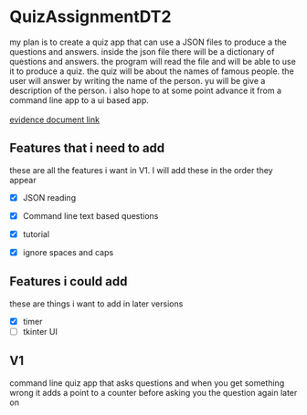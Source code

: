 # QuizAssignmentDT2
 my plan is to create a quiz app that can use a JSON files to produce a the questions and answers. inside the json file there will be a dictionary of questions and answers. the program will read the file and will be able to use it to produce a quiz. the quiz will be about the names of famous people. the user will answer by writing the name of the person. yu will be give a description of the person. i also hope to at some point advance it from a command line app to a ui based app.
 <br>
 <br>
<a href="https://docs.google.com/document/d/1YEYmNcoKA3OZtZaOfMmidjnEeX_0ip5HQU4zY-r9T6M/edit?usp=sharing">evidence document link</a>


 ## Features that i need to add
 these are all the features i want in V1.
 I will add these in the order they appear
 - [x] JSON reading
 - [x] Command line text based questions
 - [x] tutorial 
 - [x] ignore spaces and caps


## Features i could add
these are things i want to add in later versions
- [x] timer
- [ ] tkinter UI

## V1
command line quiz app that asks questions and when you get something wrong it adds a point to a counter before asking you the question again later on